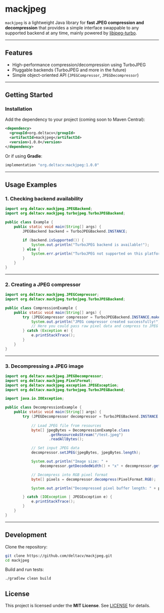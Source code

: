 # mackjpeg

`mackjpeg` is a lightweight Java library for **fast JPEG compression and decompression** that provides a simple interface swappable to any supported backend at any time, mainly powered by [libjpeg-turbo](https://libjpeg-turbo.org/).  

---

## Features

- High-performance compression/decompression using TurboJPEG
- Pluggable backends (TurboJPEG and more in the future)
- Simple object-oriented API (`JPEGCompressor`, `JPEGDecompressor`)

---

## Getting Started

### Installation

Add the dependency to your project (coming soon to Maven Central):

```xml
<dependency>
  <groupId>org.deltacv</groupId>
  <artifactId>mackjpeg</artifactId>
  <version>1.0.0</version>
</dependency>
````

Or if using **Gradle**:

```gradle
implementation "org.deltacv:mackjpeg:1.0.0"
```

---

## Usage Examples

### 1. Checking backend availability

```java
import org.deltacv.mackjpeg.JPEGBackend;
import org.deltacv.mackjpeg.turbojpeg.TurboJPEGBackend;

public class Example {
    public static void main(String[] args) {
        JPEGBackend backend = TurboJPEGBackend.INSTANCE;

        if (backend.isSupported()) {
            System.out.println("TurboJPEG backend is available!");
        } else {
            System.err.println("TurboJPEG not supported on this platform.");
        }
    }
}
```

---

### 2. Creating a JPEG compressor

```java
import org.deltacv.mackjpeg.JPEGCompressor;
import org.deltacv.mackjpeg.turbojpeg.TurboJPEGBackend;

public class CompressionExample {
    public static void main(String[] args) {
        try (JPEGCompressor compressor = TurboJPEGBackend.INSTANCE.makeCompressor()) {
            System.out.println("JPEG compressor created successfully!");
            // Here you could pass raw pixel data and compress to JPEG
        } catch (Exception e) {
            e.printStackTrace();
        }
    }
}
```

---

### 3. Decompressing a JPEG image

```java
import org.deltacv.mackjpeg.JPEGDecompressor;
import org.deltacv.mackjpeg.PixelFormat;
import org.deltacv.mackjpeg.exception.JPEGException;
import org.deltacv.mackjpeg.turbojpeg.TurboJPEGBackend;

import java.io.IOException;

public class DecompressionExample {
    public static void main(String[] args) {
        try (JPEGDecompressor decompressor = TurboJPEGBackend.INSTANCE.makeDecompressor()) {
            
            // Load JPEG file from resources
            byte[] jpegBytes = DecompressionExample.class
                    .getResourceAsStream("/test.jpeg")
                    .readAllBytes();

            // Set input JPEG data
            decompressor.setJPEG(jpegBytes, jpegBytes.length);

            System.out.println("Image size: " +
                decompressor.getDecodedWidth() + "x" + decompressor.getDecodedHeight());

            // Decompress into RGB pixel format
            byte[] pixels = decompressor.decompress(PixelFormat.RGB);

            System.out.println("Decompressed pixel buffer length: " + pixels.length);

        } catch (IOException | JPEGException e) {
            e.printStackTrace();
        }
    }
}
```

---

## Development

Clone the repository:

```bash
git clone https://github.com/deltacv/mackjpeg.git
cd mackjpeg
```

Build and run tests:

```bash
./gradlew clean build
```

## License

This project is licensed under the **MIT License**.
See [LICENSE](LICENSE) for details.

